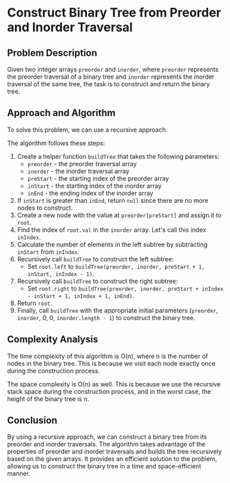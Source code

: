 # Construct Binary Tree from Preorder and Inorder Traversal

## Problem Description

Given two integer arrays `preorder` and `inorder`, where `preorder` represents the preorder traversal of a binary tree and `inorder` represents the inorder traversal of the same tree, the task is to construct and return the binary tree.

## Approach and Algorithm

To solve this problem, we can use a recursive approach.

The algorithm follows these steps:

1. Create a helper function `buildTree` that takes the following parameters:
   - `preorder` - the preorder traversal array
   - `inorder` - the inorder traversal array
   - `preStart` - the starting index of the preorder array
   - `inStart` - the starting index of the inorder array
   - `inEnd` - the ending index of the inorder array
2. If `inStart` is greater than `inEnd`, return `null` since there are no more nodes to construct.
3. Create a new node with the value at `preorder[preStart]` and assign it to `root`.
4. Find the index of `root.val` in the `inorder` array. Let's call this index `inIndex`.
5. Calculate the number of elements in the left subtree by subtracting `inStart` from `inIndex`.
6. Recursively call `buildTree` to construct the left subtree:
   - Set `root.left` to `buildTree(preorder, inorder, preStart + 1, inStart, inIndex - 1)`.
7. Recursively call `buildTree` to construct the right subtree:
   - Set `root.right` to `buildTree(preorder, inorder, preStart + inIndex - inStart + 1, inIndex + 1, inEnd)`.
8. Return `root`.
9. Finally, call `buildTree` with the appropriate initial parameters (`preorder`, `inorder`, 0, 0, `inorder.length - 1`) to construct the binary tree.

## Complexity Analysis

The time complexity of this algorithm is O(n), where n is the number of nodes in the binary tree. This is because we visit each node exactly once during the construction process.

The space complexity is O(n) as well. This is because we use the recursive stack space during the construction process, and in the worst case, the height of the binary tree is n.

## Conclusion

By using a recursive approach, we can construct a binary tree from its preorder and inorder traversals. The algorithm takes advantage of the properties of preorder and inorder traversals and builds the tree recursively based on the given arrays. It provides an efficient solution to the problem, allowing us to construct the binary tree in a time and space-efficient manner.
